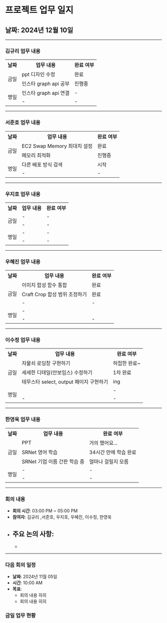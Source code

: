 # 프로젝트 업무 일지

## 날짜: 2024년 12월 10일

---

### 김규리 업무 내용

<div align="center">

<table>
  <tr>
    <th>날짜</th>
    <th>업무 내용</th>
    <th>완료 여부</th>
  </tr>
  <tr>
    <td rowspan="2">금일</td>
    <td>ppt 디자인 수정</td>
    <td>완료</td>
  </tr>
  <tr>
    <td>인스타 graph api 공부</td>
    <td>진행중</td>
  </tr>
  <tr>
    <td rowspan="2">명일</td>
    <td>인스타 graph api 연결</td>
    <td>-</td>
  </tr>
  <tr>
    <td>-</td>
    <td>-</td>
  </tr>
</table>

</div>

---

### 서준호 업무 내용

<div align="center">

<table>
  <tr>
    <th>날짜</th>
    <th>업무 내용</th>
    <th>완료 여부</th>
  </tr>
  <tr>
    <td rowspan="2">금일</td>
    <td>EC2 Swap Memory 최대치 설정</td>
    <td>완료</td>
  </tr>
  <tr>
    <td>메모리 최적화</td>
    <td>진행중</td>
  </tr>
  <tr>
    <td rowspan="2">명일</td>
    <td>다른 배포 방식 검색</td>
    <td>시작</td>
  </tr>
  <tr>
    <td>-</td>
    <td>-</td>
  </tr>
</table>

</div>

---

### 우지호 업무 내용

<div align="center">

<table>
  <tr>
    <th>날짜</th>
    <th>업무 내용</th>
    <th>완료 여부</th>
  </tr>
  <tr>
    <td rowspan="2">금일</td>
    <td>-</td>
    <td>-</td>
  </tr>
  <tr>
    <td>-</td>
    <td>-</td>
  </tr>
  <tr>
    <td rowspan="2">명일</td>
    <td>-</td>
    <td>-</td>
  </tr>
  <tr>
    <td>-</td>
    <td>-</td>
  </tr>
</table>

</div>

---

### 우혜진 업무 내용

<div align="center">

<table>
  <tr>
    <th>날짜</th>
    <th>업무 내용</th>
    <th>완료 여부</th>
  </tr>
  <tr>
    <td rowspan="3">금일</td>
    <td>이미지 합성 함수 통합</td>
    <td>완료</td>
  </tr>
  <tr>
    <td>Craft Crop 합성 범위 조정하기</td>
    <td>완료</td>
  </tr>
  <tr>
    <td>-</td>
    <td>-</td>
  </tr>
  <tr>
    <td rowspan="2">명일</td>
    <td>-</td>
    <td></td>
  </tr>
  <tr>
    <td>-</td>
    <td>-</td>
  </tr>
</table>

</div>

---

### 이수정 업무 내용

<div align="center">

<table>
  <tr>
    <th>날짜</th>
    <th>업무 내용</th>
    <th>완료 여부</th>
  </tr>
  <tr>
    <td rowspan="3">금일</td>
    <td>자물쇠 로딩창 구현하기</td>
    <td>허접한 완료~</td>
  </tr>
  <tr>
    <td>세세한 디테일(안보임스) 수정하기</td>
    <td>1차 완료</td>
  </tr>
  <tr>
    <td>테무스타 select, output 페이지 구현하기</td>
    <td>ing</td>
  </tr>
  <tr>
    <td rowspan="2">명일</td>
    <td></td>
    <td>-</td>
  </tr>
  <tr>
    <td>-</td>
    <td>-</td>
  </tr>
</table>

</div>

---

### 한영욱 업무 내용

<div align="center">

<table>
  <tr>
    <th>날짜</th>
    <th>업무 내용</th>
    <th>완료 여부</th>
  </tr>
  <tr>
    <td rowspan="3">금일</td>
    <td>PPT</td>
    <td>거의 했어요...</td>
  </tr>
  <tr>
    <td>SRNet 영어 학습</td>
    <td>34시간 만에 학습 완료</td>
  </tr>
  <tr>
    <td>SRNet 기업 이름 간판 학습 중</td>
    <td>얼마나 걸릴지 모름</td>
  </tr>
  <tr>
    <td rowspan="2">명일</td>
    <td>-</td>
    <td>-</td>
  </tr>
  <tr>
    <td>-</td>
    <td>-</td>
  </tr>
</table>

</div>

---

### 회의 내용

- **회의 시간**: 03:00 PM ~ 05:00 PM
- **참여자**: 김규리 ,서준호, 우지호, 우혜진, 이수정, 한영욱
- **주요 논의 사항**:
  - 
  - 

---

### 다음 회의 일정

- **날짜**: 2024년 11월 05일
- **시간**: 10:00 AM
- **목표**:
  - 회의 내용 히히
  - 회의 내용 히히 


### 금일 업무 현황


